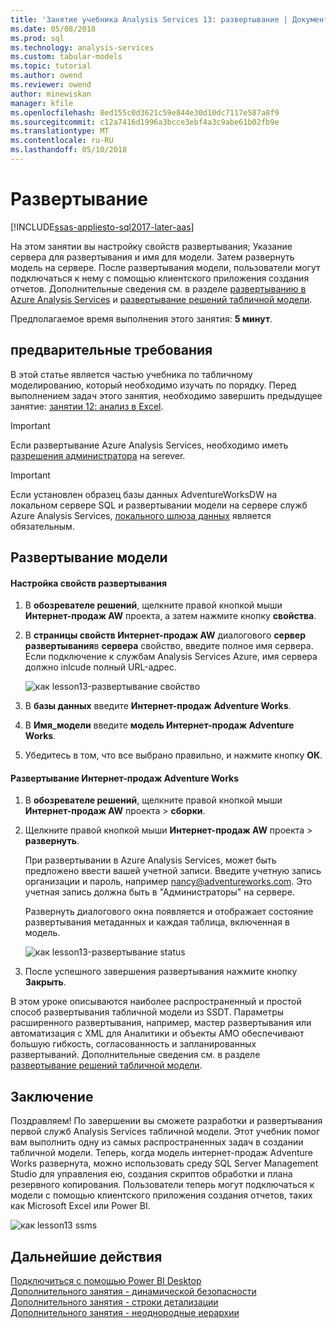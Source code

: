 ```yaml
---
title: 'Занятие учебника Analysis Services 13: развертывание | Документы Microsoft'
ms.date: 05/08/2018
ms.prod: sql
ms.technology: analysis-services
ms.custom: tabular-models
ms.topic: tutorial
ms.author: owend
ms.reviewer: owend
author: minewiskan
manager: kfile
ms.openlocfilehash: 8ed155c0d3621c59e844e30d10dc7117e587a8f9
ms.sourcegitcommit: c12a7416d1996a3bcce3ebf4a3c9abe61b02fb9e
ms.translationtype: MT
ms.contentlocale: ru-RU
ms.lasthandoff: 05/10/2018
---
```

# <a name="deploy"></a>Развертывание

[!INCLUDE[ssas-appliesto-sql2017-later-aas](../../includes/ssas-appliesto-sql2017-later-aas.md)]

На этом занятии вы настройку свойств развертывания; Указание сервера для развертывания и имя для модели. Затем развернуть модель на сервере. После развертывания модели, пользователи могут подключаться к нему с помощью клиентского приложения создания отчетов. Дополнительные сведения см. в разделе [развертыванию в Azure Analysis Services](https://docs.microsoft.com/azure/analysis-services/analysis-services-deploy) и [развертывание решений табличной модели](../tabular-models/tabular-model-solution-deployment-ssas-tabular.md).  
  
Предполагаемое время выполнения этого занятия: **5 минут**.  
  
## <a name="prerequisites"></a>предварительные требования  

В этой статье является частью учебника по табличному моделированию, который необходимо изучать по порядку. Перед выполнением задач этого занятия, необходимо завершить предыдущее занятие: [занятии 12: анализ в Excel](../tutorial-tabular-1400/as-lesson-12-analyze-in-excel.md).  

> [!IMPORTANT]  
> Если развертывание Azure Analysis Services, необходимо иметь [разрешения администратора](https://docs.microsoft.com/azure/analysis-services/analysis-services-server-admins) на serever.  

> [!IMPORTANT]  
> Если установлен образец базы данных AdventureWorksDW на локальном сервере SQL и развертывании модели на сервере служб Azure Analysis Services, [локального шлюза данных](https://docs.microsoft.com/azure/analysis-services/analysis-services-gateway) является обязательным.
  
## <a name="deploy-the-model"></a>Развертывание модели  
  
#### <a name="to-configure-deployment-properties"></a>Настройка свойств развертывания  

  
1.  В **обозревателе решений**, щелкните правой кнопкой мыши **Интернет-продаж AW** проекта, а затем нажмите кнопку **свойства**.  
  
2.  В **страницы свойств Интернет-продаж AW** диалогового **сервер развертывания**в **сервера** свойство, введите полное имя сервера. Если подключение к службам Analysis Services Azure, имя сервера должно inlcude полный URL-адрес.

    ![как lesson13-развертывание свойство](../tutorial-tabular-1400/media/as-lesson13-deploy-property.png)
  
3.  В **базы данных** введите **Интернет-продаж Adventure Works**.  
  
4.  В **Имя_модели** введите **модель Интернет-продаж Adventure Works**.  
  
5.  Убедитесь в том, что все выбрано правильно, и нажмите кнопку **ОК**.  
  
#### <a name="to-deploy-the-adventure-works-internet-sales"></a>Развертывание Интернет-продаж Adventure Works
  
1.  В **обозревателе решений**, щелкните правой кнопкой мыши **Интернет-продаж AW** проекта > **сборки**.  

2.  Щелкните правой кнопкой мыши **Интернет-продаж AW** проекта > **развернуть**.

    При развертывании в Azure Analysis Services, может быть предложено ввести вашей учетной записи. Введите учетную запись организации и пароль, например nancy@adventureworks.com. Это учетная запись должна быть в "Администраторы" на сервере.
  
    Развернуть диалогового окна появляется и отображает состояние развертывания метаданных и каждая таблица, включенная в модель.  
    
    ![как lesson13-развертывание status](../tutorial-tabular-1400/media/as-lesson13-deploy-status.png)
  
3. После успешного завершения развертывания нажмите кнопку **Закрыть**.  
  

В этом уроке описываются наиболее распространенный и простой способ развертывания табличной модели из SSDT. Параметры расширенного развертывания, например, мастер развертывания или автоматизация с XML для Аналитики и объекты AMO обеспечивают большую гибкость, согласованность и запланированных развертываний. Дополнительные сведения см. в разделе [развертывание решений табличной модели](../tabular-models/tabular-model-solution-deployment-ssas-tabular.md).

## <a name="conclusion"></a>Заключение  
Поздравляем! По завершении вы сможете разработки и развертывания первой служб Analysis Services табличной модели. Этот учебник помог вам выполнить одну из самых распространенных задач в создании табличной модели. Теперь, когда модель интернет-продаж Adventure Works развернута, можно использовать среду SQL Server Management Studio для управления ею, создания скриптов обработки и плана резервного копирования. Пользователи теперь могут подключаться к модели с помощью клиентского приложения создания отчетов, таких как Microsoft Excel или Power BI.  

![как lesson13 ssms](../tutorial-tabular-1400/media/as-lesson13-ssms.png)
  
  
  
## <a name="whats-next"></a>Дальнейшие действия
[Подключиться с помощью Power BI Desktop](https://docs.microsoft.com/azure/analysis-services/analysis-services-connect-pbi)   
[Дополнительного занятия - динамической безопасности](../tutorial-tabular-1400/as-supplemental-lesson-dynamic-security.md)   
[Дополнительного занятия - строки детализации](../tutorial-tabular-1400/as-supplemental-lesson-detail-rows.md)   
[Дополнительного занятия - неоднородные иерархии](../tutorial-tabular-1400/as-supplemental-lesson-ragged-hierarchies.md)   
